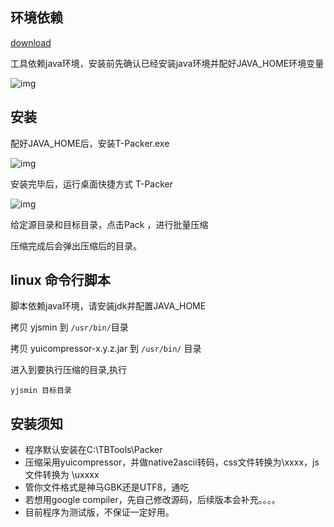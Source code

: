 ## 环境依赖

[download](https://github.com/taobao-wd/Tpacker/raw/master/T-Packer_1.0.1.zip)

工具依赖java环境，安装前先确认已经安装java环境并配好JAVA_HOME环境变量

![img](http://img01.taobaocdn.com/tps/i1/T1Zm8ZXd4kXXXXXXXX-394-407.png)

## 安装

配好JAVA_HOME后，安装T-Packer.exe

![img](http://img02.taobaocdn.com/tps/i2/T18mRZXaJnXXXXXXXX-511-400.png)

安装完毕后，运行桌面快捷方式 T-Packer

![img](http://img03.taobaocdn.com/tps/i3/T1m_VZXolaXXXXXXXX-206-305.png)

给定源目录和目标目录，点击Pack ，进行批量压缩

压缩完成后会弹出压缩后的目录。

## linux 命令行脚本

脚本依赖java环境，请安装jdk并配置JAVA_HOME

拷贝 yjsmin 到 `/usr/bin/`目录

拷贝 yuicompressor-x.y.z.jar 到 `/usr/bin/` 目录

进入到要执行压缩的目录,执行

	yjsmin 目标目录

## 安装须知

- 程序默认安装在C:\TBTools\Packer
- 压缩采用yuicompressor，并做native2ascii转码，css文件转换为\xxxx，js文件转换为 \uxxxx
- 管你文件格式是神马GBK还是UTF8，通吃
- 若想用google compiler，先自己修改源码，后续版本会补充。。。。
- 目前程序为测试版，不保证一定好用。
